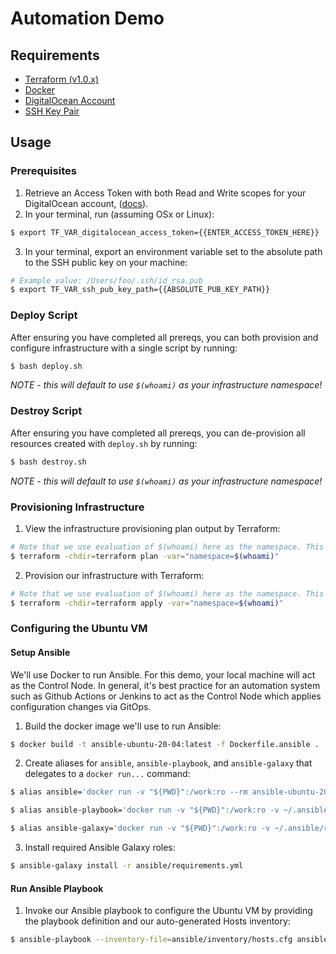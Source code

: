 # Automation Demo

## Requirements
- [Terraform (v1.0.x)](https://releases.hashicorp.com/terraform/1.0.2/)
- [Docker](https://docs.docker.com/install/)
- [DigitalOcean Account](https://cloud.digitalocean.com/)
- [SSH Key Pair](https://git-scm.com/book/en/v2/Git-on-the-Server-Generating-Your-SSH-Public-Key)


## Usage

### Prerequisites

1. Retrieve an Access Token with both Read and Write scopes for your DigitalOcean account, ([docs](https://docs.digitalocean.com/reference/api/create-personal-access-token/)).
2. In your terminal, run (assuming OSx or Linux):
```bash
$ export TF_VAR_digitalocean_access_token={{ENTER_ACCESS_TOKEN_HERE}}
```
3. In your terminal, export an environment variable set to the absolute path to the SSH public key on your machine:
```bash
# Example value: /Users/foo/.ssh/id_rsa.pub
$ export TF_VAR_ssh_pub_key_path={{ABSOLUTE_PUB_KEY_PATH}}
```

### Deploy Script
After ensuring you have completed all prereqs, you can both provision and configure infrastructure with a single script by running:
```bash
$ bash deploy.sh
```
_NOTE - this will default to use `$(whoami)` as your infrastructure namespace!_

### Destroy Script
After ensuring you have completed all prereqs, you can de-provision all resources created with `deploy.sh` by running:
```bash
$ bash destroy.sh
```
_NOTE - this will default to use `$(whoami)` as your infrastructure namespace!_

### Provisioning Infrastructure

1. View the infrastructure provisioning plan output by Terraform:
```bash
# Note that we use evaluation of $(whoami) here as the namespace. This can be any arbitrary string value, i.e. "foo".
$ terraform -chdir=terraform plan -var="namespace=$(whoami)"
```
2. Provision our infrastructure with Terraform:
```bash
# Note that we use evaluation of $(whoami) here as the namespace. This can be any arbitrary string value, i.e. "foo".
$ terraform -chdir=terraform apply -var="namespace=$(whoami)"
```


### Configuring the Ubuntu VM

#### Setup Ansible
We'll use Docker to run Ansible. For this demo, your local machine will act as the Control Node. In general, it's best practice for an automation system such as Github Actions or Jenkins to act as the Control Node which applies configuration changes via GitOps.

1. Build the docker image we'll use to run Ansible:
```bash
$ docker build -t ansible-ubuntu-20-04:latest -f Dockerfile.ansible .
```
2. Create aliases for `ansible`, `ansible-playbook`, and `ansible-galaxy` that delegates to a `docker run...` command:
```bash
$ alias ansible='docker run -v "${PWD}":/work:ro --rm ansible-ubuntu-20-04:latest ansible'

$ alias ansible-playbook='docker run -v "${PWD}":/work:ro -v ~/.ansible/roles:/root/.ansible/roles -v ~/.ssh:/root/.ssh:ro --rm ansible-ubuntu-20-04:latest ansible-playbook'

$ alias ansible-galaxy='docker run -v "${PWD}":/work:ro -v ~/.ansible/roles:/root/.ansible/roles -v ~/.ssh:/root/.ssh:ro --rm ansible-ubuntu-20-04:latest ansible-galaxy'
```
3. Install required Ansible Galaxy roles:
```bash
$ ansible-galaxy install -r ansible/requirements.yml
```

#### Run Ansible Playbook
1. Invoke our Ansible playbook to configure the Ubuntu VM by providing the playbook definition and our auto-generated Hosts inventory:
```bash
$ ansible-playbook --inventory-file=ansible/inventory/hosts.cfg ansible/playbooks/playbook.yml
```

